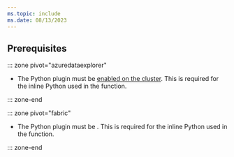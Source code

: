 ```yaml
---
ms.topic: include
ms.date: 08/13/2023
---
```


## Prerequisites

::: zone pivot="azuredataexplorer"

* The Python plugin must be [enabled on the cluster](../kusto/query/pythonplugin.md#enable-the-plugin). This is required for the inline Python used in the function.

::: zone-end

::: zone pivot="fabric"

* The Python plugin must be <!-- [enabled on the database](/fabric/real-time-analytics/python-plugin)-->. This is required for the inline Python used in the function.

::: zone-end
